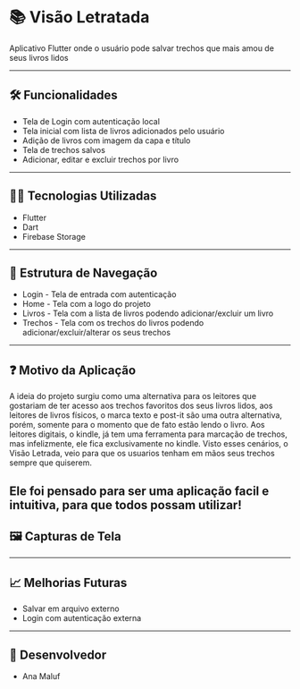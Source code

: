 # 📚 Visão Letratada
Aplicativo Flutter onde o usuário pode salvar trechos que mais amou de seus livros lidos

---

## 🛠 Funcionalidades
- Tela de Login com autenticação local
- Tela inicial com lista de livros adicionados pelo usuário
- Adição de livros com imagem da capa e título
- Tela de trechos salvos
- Adicionar, editar e excluir trechos por livro

---

## 👨‍💻 Tecnologias Utilizadas
- Flutter
- Dart
- Firebase Storage

---

## 🧭 Estrutura de Navegação
- Login - Tela de entrada com autenticação
- Home - Tela com a logo do projeto
- Livros - Tela com a lista de livros podendo adicionar/excluir um livro
- Trechos - Tela com os trechos do livros podendo adicionar/excluir/alterar os seus trechos

---
## ❓ Motivo da Aplicação
A ideia do projeto surgiu como uma alternativa para os leitores que gostariam de ter acesso aos trechos favoritos dos seus livros lidos, aos leitores de livros físicos, o marca texto e post-it são uma outra alternativa, porém, somente para o momento que de fato estão lendo o livro. Aos leitores digitais, o kindle, já tem uma ferramenta para marcação de trechos, mas infelizmente, ele fica exclusivamente no kindle. Visto esses cenários, o Visão Letrada, veio para que os usuarios tenham em mãos seus trechos sempre que quiserem.

Ele foi pensado para ser uma aplicação facil e intuitiva, para que todos possam utilizar!
---
## 🖼 Capturas de Tela

---

## 📈 Melhorias Futuras
- Salvar em arquivo externo
- Login com autenticação externa

---
## 💯 Desenvolvedor
- Ana Maluf

